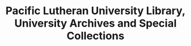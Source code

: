 ---
layout: repo
title: "Pacific Lutheran University Library, University Archives and Special Collections"
id: 25198
permalink: repos/25198/
---